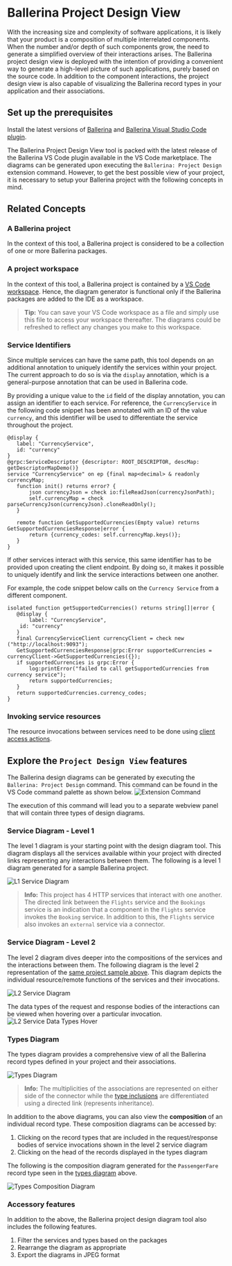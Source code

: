 # Ballerina Project Design View

With the increasing size and complexity of software applications, it is likely that your product is a composition of multiple interrelated components. When the number and/or depth of such components grow, the need to generate a simplified overview of their interactions arises. The Ballerina project design view is deployed with the intention of providing a convenient way to generate a high-level picture of such applications, purely based on the source code. In addition to the component interactions, the project design view is also capable of visualizing the Ballerina record types in your application and their associations.

## Set up the prerequisites

Install the latest versions of [Ballerina](https://ballerina.io/downloads/) and [Ballerina Visual Studio Code plugin](https://marketplace.visualstudio.com/items?itemName=wso2.ballerina).

The Ballerina Project Design View tool is packed with the latest release of the Ballerina VS Code plugin available in the VS Code marketplace. The diagrams can be generated upon executing the `Ballerina: Project Design` extension command. However, to get the best possible view of your project, it is necessary to setup your Ballerina project with the following concepts in mind.

## Related Concepts

### A Ballerina project

In the context of this tool, a Ballerina project is considered to be a collection of one or more Ballerina packages.

### A project workspace

In the context of this tool, a Ballerina project is contained by a [VS Code workspace](https://code.visualstudio.com/docs/editor/workspaces). Hence, the diagram generator is functional only if the Ballerina packages are added to the IDE as a workspace.
> **Tip:** You can save your VS Code workspace as a file and simply use this file to access your workspace thereafter. The diagrams could be refreshed to reflect any changes you make to this workspace.

### Service Identifiers

Since multiple services can have the same path, this tool depends on an additional annotation to uniquely identify the services within your project. The current approach to do so is via the `display` annotation, which is a general-purpose annotation that can be used in Ballerina code.

By providing a unique value to the `id` field of the display annotation, you can assign an identifier to each service. For reference, the `CurrencyService` in the following code snippet has been annotated with an ID of the value `currency`, and this identifier will be used to differentiate the service throughout the project.

```ballerina
@display {
   label: "CurrencyService",
   id: "currency"
}
@grpc:ServiceDescriptor {descriptor: ROOT_DESCRIPTOR, descMap: getDescriptorMapDemo()}
service "CurrencyService" on ep {final map<decimal> & readonly currencyMap;
   function init() returns error? {
       json currencyJson = check io:fileReadJson(currencyJsonPath);
       self.currencyMap = check parseCurrencyJson(currencyJson).cloneReadOnly();
   }
 
   remote function GetSupportedCurrencies(Empty value) returns GetSupportedCurrenciesResponse|error {
       return {currency_codes: self.currencyMap.keys()};
   }
}
```

If other services interact with this service, this same identifier has to be provided upon creating the client endpoint. By doing so, it makes it possible to uniquely identify and link the service interactions between one another. 

For example, the code snippet below calls on the `Currency Service` from a different component.

```ballerina
isolated function getSupportedCurrencies() returns string[]|error {
   @display {
       label: "CurrencyService",
   	id: "currency"
   }
   final CurrencyServiceClient currencyClient = check new ("http://localhost:9093");
   GetSupportedCurrenciesResponse|grpc:Error supportedCurrencies = currencyClient->GetSupportedCurrencies({});
   if supportedCurrencies is grpc:Error {
       log:printError("failed to call getSupportedCurrencies from currency service");
       return supportedCurrencies;
   }
   return supportedCurrencies.currency_codes;
}
```

### Invoking service resources

The resource invocations between services need to be done using [client access actions](https://ballerina.io/downloads/swan-lake-release-notes/swan-lake-2201.2.0#support-for-resource-methods-in-client-objects).

## Explore the `Project Design View` features

The Ballerina design diagrams can be generated by executing the `Ballerina: Project Design` command. This command can be found in the VS Code command palette as shown below.
![Extension Command](images/extension-command.gif)

The execution of this command will lead you to a separate webview panel that will contain three types of design diagrams.

### Service Diagram - Level 1

The level 1 diagram is your starting point with the design diagram tool. This diagram displays all the services available within your project with directed links representing any interactions between them. The following is a level 1 diagram generated for a sample Ballerina project.

   ![L1 Service Diagram](images/service-l1.png)
   >**Info:** This project has 4 HTTP services that interact with one another. The directed link between the `Flights` service and the `Bookings` service is an indication that a component in the `Flights` service invokes the `Booking` service. In addition to this, the `Flights` service also invokes an `external` service via a connector.

### Service Diagram - Level 2

The level 2 diagram dives deeper into the compositions of the services and the interactions between them. The following diagram is the level 2 representation of the [same project sample above](#service-diagram---level-1). This diagram depicts the individual resource/remote functions of the services and their invocations.

   ![L2 Service Diagram](images/service-l2.png)

The data types of the request and response bodies of the interactions can be viewed when hovering over a particular invocation.
   ![L2 Service Data Types Hover](images/invocation-data-types.png)

### Types Diagram

The types diagram provides a comprehensive view of all the Ballerina record types defined in your project and their associations.

   ![Types Diagram](images/types-diagram.png)

   >**Info:** The multiplicities of the associations are represented on either side of the connector while the [type inclusions](https://ballerina.io/learn/by-example/type-inclusion-for-records/) are differentiated using a directed link (represents inheritance).

In addition to the above diagrams, you can also view the **composition** of an individual record type. These composition diagrams can be accessed by:
   1. Clicking on the record types that are included in the request/response bodies of service invocations shown in the level 2 service diagram
   2. Clicking on the head of the records displayed in the types diagram

The following is the composition diagram generated for the `PassengerFare` record type seen in the [types diagram](#types-diagram) above.
   
   ![Types Composition Diagram](images/types-composition.png)


### Accessory features

In addition to the above, the Ballerina project design diagram tool also includes the following features.
   1. Filter the services and types based on the packages
   2. Rearrange the diagram as appropriate
   3. Export the diagrams in JPEG format
